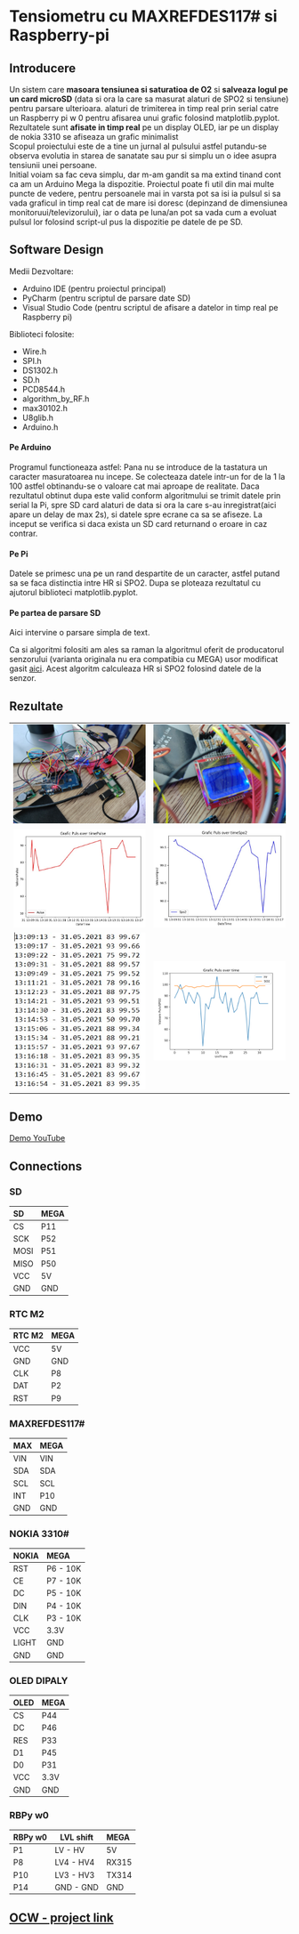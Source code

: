 # Tensiometru cu MAXREFDES117# si Raspberry-pi

## Introducere

Un sistem care **masoara tensiunea si saturatioa de O2** si
**salveaza logul pe un card microSD** (data si ora la care sa masurat alaturi de SPO2 si tensiune) pentru parsare ulterioara.
alaturi de trimiterea in timp real prin serial catre un Raspberry pi w 0 pentru afisarea unui grafic folosind matplotlib.pyplot. Rezultatele sunt **afisate in timp real** pe un display OLED, iar pe un display de nokia 3310 se afiseaza un grafic minimalist  
Scopul proiectului este de a tine un jurnal al pulsului astfel putandu-se observa evolutia in starea de sanatate sau pur si simplu un o idee asupra tensiunii unei persoane.  
Initial voiam sa fac ceva simplu, dar m-am gandit sa ma extind tinand cont ca am un Arduino Mega la dispozitie.
Proiectul poate fi util din mai multe puncte de vedere, pentru persoanele mai in varsta pot sa isi ia pulsul si sa vada graficul in timp real cat de mare isi doresc (depinzand de dimensiunea monitoruui/televizorului), iar o data pe luna/an pot sa vada cum a evoluat pulsul lor folosind script-ul pus la dispozitie pe datele de pe SD.

## Software Design

Medii Dezvoltare:

- Arduino IDE (pentru proiectul principal)
- PyCharm (pentru scriptul de parsare date SD)
- Visual Studio Code (pentru scriptul de afisare a datelor in timp real pe Raspberry pi)

Biblioteci folosite:

- Wire.h
- SPI.h
- DS1302.h
- SD.h
- PCD8544.h
- algorithm_by_RF.h
- max30102.h
- U8glib.h
- Arduino.h

#### **Pe Arduino**

Programul functioneaza astfel: Pana nu se introduce de la tastatura un caracter masuratoarea nu incepe. Se colecteaza datele intr-un for de la 1 la 100 astfel obtinandu-se o valoare cat mai aproape de realitate. Daca rezultatul obtinut dupa este valid conform algoritmului se trimit datele prin serial la Pi, spre SD card alaturi de data si ora la care s-au inregistrat(aici apare un delay de max 2s), si datele spre ecrane ca sa se afiseze. La inceput se verifica si daca exista un SD card returnand o eroare in caz contrar.

#### **Pe Pi**

Datele se primesc una pe un rand despartite de un caracter, astfel putand sa se faca distinctia intre HR si SPO2. Dupa se ploteaza rezultatul cu ajutorul biblioteci matplotlib.pyplot.

#### **Pe partea de parsare SD**

Aici intervine o parsare simpla de text.

Ca si algoritmi folositi am ales sa raman la algoritmul oferit de producatorul senzorului (varianta originala nu era compatibia cu MEGA) usor modificat gasit [aici](https://github.com/aromring/MAX30102_by_RF). Acest algoritm calculeaza HR si SPO2 folosind datele de la senzor.

## Rezultate

|                                                                                                                                 |                                                                                                                                 |
| :------------------------------------------------------------------------------------------------------------------------------ | :------------------------------------------------------------------------------------------------------------------------------ |
| ![](https://github.com/CristiSandu/Tensiometru-cu-MAXREFDES117-si-Raspberry-pi/blob/main/images/TensiometruRezultateSIC701.jpg) | ![](https://github.com/CristiSandu/Tensiometru-cu-MAXREFDES117-si-Raspberry-pi/blob/main/images/TensiometruRezultateSIC142.jpg) |
| ![](https://github.com/CristiSandu/Tensiometru-cu-MAXREFDES117-si-Raspberry-pi/blob/main/images/hrSDPlot.jpg)                   | ![](https://github.com/CristiSandu/Tensiometru-cu-MAXREFDES117-si-Raspberry-pi/blob/main/images/spo2SDPlot.jpg)                 |
| ![](https://github.com/CristiSandu/Tensiometru-cu-MAXREFDES117-si-Raspberry-pi/blob/main/images/outputSDDemoVideo.jpg)          | ![](https://github.com/CristiSandu/Tensiometru-cu-MAXREFDES117-si-Raspberry-pi/blob/main/images/testVideoDemo.png)              |

## Demo

[Demo YouTube](https://www.youtube.com/watch?v=EvRmBBJJen0)

## Connections

### **SD**

| SD   | MEGA |
| :--- | :--- |
| CS   | P11  |
| SCK  | P52  |
| MOSI | P51  |
| MISO | P50  |
| VCC  | 5V   |
| GND  | GND  |

### **RTC M2**

| RTC M2 | MEGA |
| :----- | :--- |
| VCC    | 5V   |
| GND    | GND  |
| CLK    | P8   |
| DAT    | P2   |
| RST    | P9   |

### **MAXREFDES117#**

| MAX | MEGA |
| :-- | :--- |
| VIN | VIN  |
| SDA | SDA  |
| SCL | SCL  |
| INT | P10  |
| GND | GND  |

### **NOKIA 3310#**

| NOKIA | MEGA     |
| :---- | :------- |
| RST   | P6 - 10K |
| CE    | P7 - 10K |
| DC    | P5 - 10K |
| DIN   | P4 - 10K |
| CLK   | P3 - 10K |
| VCC   | 3.3V     |
| LIGHT | GND      |
| GND   | GND      |

### **OLED DIPALY**

| OLED | MEGA |
| :--- | :--- |
| CS   | P44  |
| DC   | P46  |
| RES  | P33  |
| D1   | P45  |
| D0   | P31  |
| VCC  | 3.3V |
| GND  | GND  |

### **RBPy w0**

| RBPy w0 | LVL shift | MEGA  |
| :------ | --------- | :---- |
| P1      | LV - HV   | 5V    |
| P8      | LV4 - HV4 | RX315 |
| P10     | LV3 - HV3 | TX314 |
| P14     | GND - GND | GND   |

## [OCW - project link](https://ocw.cs.pub.ro/courses/pm/prj2021/abirlica/455)
